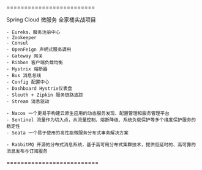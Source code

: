 =========================

Spring Cloud 微服务 全家桶实战项目

    - Eureka，服务注册中心
    - Zookeeper
    - Consul
    - OpenFeign 声明式服务调用
    - Gateway 网关
    - Ribbon 客户端负载均衡
    - Hystrix 熔断器
    - Bus 消息总线
    - Config 配置中心
    - Dashboard Hystrix仪表盘
    - Sleuth + Zipkin 服务链路追踪 
    - Stream 消息驱动
    
    - Nacos 一个更易于构建云原生应用的动态服务发现、配置管理和服务管理平台
    - Sentinel 流量作为切入点，从流量控制、熔断降级、系统负载保护等多个维度保护服务的稳定性
    - Seata 一个易于使用的高性能微服务分布式事务解决方案
    
    - RabbitMQ 开源的分布式消息系统，基于高可用分布式集群技术，提供低延时的、高可靠的消息发布与订阅服务

==========================
    
